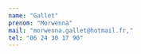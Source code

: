 ```yaml
---
name: "Gallet"
prenom: "Morwenna"
mail: "morwenna.gallet@hotmail.fr,"
tel: "06 24 30 17 90"
---
```

